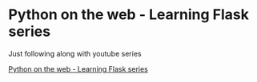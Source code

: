 # Python on the web - Learning Flask series
Just following along with youtube series

[Python on the web - Learning Flask series](https://www.youtube.com/watch?v=BUmUV8YOzgM&list=PLF2JzgCW6-YY_TZCmBrbOpgx5pSNBD0_L)
